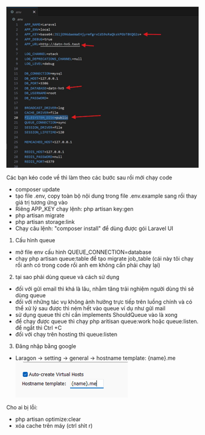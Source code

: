 ![alt text](image.png)

Các bạn kéo code về thì làm theo các bước sau rồi mới chạy code
- composer update
- tạo file .env, copy toàn bộ nội dung trong file .env.example sang rồi thay giá trị tương ứng vào
- Riêng APP_KEY chạy lệnh: php artisan key:gen
- php artisan migrate
- php artisan storage:link
- Chạy câu lệnh: "composer install" để dùng được gói Laravel UI


1. Cấu hình queue 
- mở file env cấu hình QUEUE_CONNECTION=database
- chạy php artisan queue:table để tạo migrate job_table (cái này tôi chạy rồi anh có trong code rồi anh em không cần phải chạy lại)

2. tại sao phải dùng queue và cách sử dụng
- đối với gửi email thì khá là lâu, nhằm tăng trải nghiệm người dùng thì sẽ dùng queue 
- đối với những tác vụ không ảnh hưởng trực tiếp trên luồng chính và có thể xử lý sau được thì ném hết vào queue ví dụ như gửi mail 
- sử dụng queue thì chỉ cần implements ShouldQueue vào là xong 
- để chạy được queue thì chạy php aritisan queue:work hoặc queue:listen. để ngắt thì Ctrl +C 
- đối với chạy trên hosting thì queue:listen

3. Đăng nhập bằng google 
- Laragon -> setting -> general -> hostname template: {name}.me
![img.png](img.png)

Cho ai bị lỗi: 
- php artisan optimize:clear
- xóa cache trên máy (ctrl shìt r)

